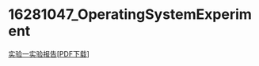 # 16281047_OperatingSystemExperiment
[实验一实验报告](./lab1/16281047_lab1_report.md)\[[PDF下载](./lab1/16281047_孙汉武_安全1601_实验一.pdf)]




